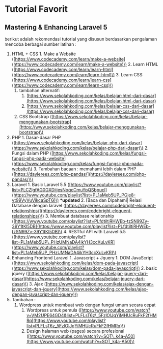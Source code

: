 # Tutorial Favorit

## Mastering & Enhancing Laravel 5

berikut adalah rekomendasi tutorial yang disusun berdasarkan pengalaman mencoba berbagai sumber latihan :

1. HTML + CSS 1. Make a Website \([https://www.codecademy.com/learn/make-a-website](https://www.codecademy.com/learn/make-a-website)\) 2. Learn HTML \([https://www.codecademy.com/learn/learn-html](https://www.codecademy.com/learn/learn-html)\) 3. Learn CSS \([https://www.codecademy.com/learn/learn-css](https://www.codecademy.com/learn/learn-css)\)
   1. tambahan alternatif:
      1. [https://www.sekolahkoding.com/kelas/belajar-html-dari-dasar](https://www.sekolahkoding.com/kelas/belajar-html-dari-dasar)
      2. [https://www.sekolahkoding.com/kelas/belajar-css-dari-dasar](https://www.sekolahkoding.com/kelas/belajar-css-dari-dasar)
   2. CSS Bootstrap \([https://www.sekolahkoding.com/kelas/belajar-menggunakan-bootstrap](https://www.sekolahkoding.com/kelas/belajar-menggunakan-bootstrap)\)
2. PHP 1. Dasar-dasar PHP \([https://www.sekolahkoding.com/kelas/belajar-php-dari-dasar](https://www.sekolahkoding.com/kelas/belajar-php-dari-dasar)\) 2. Fungsi dalam PHP \([https://www.sekolahkoding.com/kelas/fungsi-fungsi-php-pada-website](https://www.sekolahkoding.com/kelas/fungsi-fungsi-php-pada-website)\) 3. Tambahan bacaan : memahami lebih dalam PHP \([https://daylerees.com/php-pandas/](https://daylerees.com/php-pandas/)\)
3. Laravel 1. Basic Laravel 5.5 \([https://www.youtube.com/playlist?list=PLCZlgfAG0GXDijjesNoqcCmuYpQSbpucl](https://www.youtube.com/playlist?list=PL1aMeb5UP_PGje8-vt99VyVuVikcaSpTG)\) **\*updated** 2. \[Baca dan Dipahami\] Relasi Database dengan laravel \([https://daylerees.com/codebright-eloquent-relationships/](https://daylerees.com/codebright-eloquent-relationships/)\) 3. Membuat database relationship \([https://www.youtube.com/playlist?list=PLfdtiltiRHWEb-tzSN99Zy-39Y1tKl5DB](https://www.youtube.com/playlist?list=PLfdtiltiRHWEb-tzSN99Zy-39Y1tKl5DB)\) 4. RESTful API with Laravel 5.5 \([https://www.youtube.com/playlist?list=PL1aMeb5UP\_PHzUMNaDA4ikYH3ccXuLvKR](https://www.youtube.com/playlist?list=PL1aMeb5UP_PHzUMNaDA4ikYH3ccXuLvKR)\)
4. Enhancing Frontend Laravel 1. Javascript + Jquery 1. DOM JavaScript \([https://www.sekolahkoding.com/kelas/dom-pada-javascript](https://www.sekolahkoding.com/kelas/dom-pada-javascript)\) 2. basic jquery \([https://www.sekolahkoding.com/kelas/belajar-jquery-dari-dasar](https://www.sekolahkoding.com/kelas/belajar-jquery-dari-dasar)\) 3. Ajax \([https://www.sekolahkoding.com/kelas/ajax-dengan-javascript-dan-jquery](https://www.sekolahkoding.com/kelas/ajax-dengan-javascript-dan-jquery)\)
5. Tambahan :  
   1. Wordpress untuk membuat web dengan fungsi umum secara cepat  
      1. Wordpress untuk pemula \([https://www.youtube.com/watch?v=VM2UPE64GD4&list=PLFLsT6z\_5FzlOlJqYiMHUcRuFkF2fHMRq](https://www.youtube.com/playlist?list=PLFLsT6z_5FzlOlJqYiMHUcRuFkF2fHMRq)\)  
      2. Design halaman web \(pages\) secara profesional \([https://www.youtube.com/watch?v=SOT\_k4a-A50](https://www.youtube.com/watch?v=SOT_k4a-A50)\)

